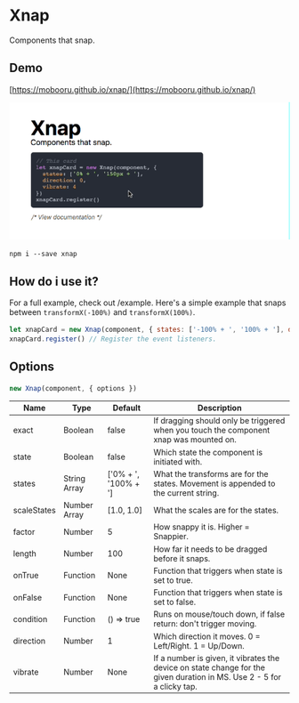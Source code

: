 # Xnap

Components that snap.

## Demo
[https://mobooru.github.io/xnap/](https://mobooru.github.io/xnap/)

![Demo Gif](./demo.gif)

```
npm i --save xnap
```

## How do i use it?

For a full example, check out /example.
Here's a simple example that snaps between `transformX(-100%)` and `transformX(100%)`.

```js
let xnapCard = new Xnap(component, { states: ['-100% + ', '100% + '], direction: 0 })
xnapCard.register() // Register the event listeners.
```

## Options

```js
new Xnap(component, { options })
```

| Name        | Type         | Default              | Description                                                                                                              |
|-------------|--------------|----------------------|--------------------------------------------------------------------------------------------------------------------------|
| exact       | Boolean      | false                | If dragging should only be triggered when you touch the component xnap was mounted on.                                   |
| state       | Boolean      | false                | Which state the component is initiated with.                                                                             |
| states      | String Array | ['0% + ', '100% + '] | What the transforms are for the states. Movement is appended to the current string.                                      |
| scaleStates | Number Array | [1.0, 1.0]           | What the scales are for the states.                                                                                      |
| factor      | Number       | 5                    | How snappy it is. Higher = Snappier.                                                                                     |
| length      | Number       | 100                  | How far it needs to be dragged before it snaps.                                                                          |
| onTrue      | Function     | None                 | Function that triggers when state is set to true.                                                                        |
| onFalse     | Function     | None                 | Function that triggers when state is set to false.                                                                       |
| condition   | Function     | () => true           | Runs on mouse/touch down, if false return: don't trigger moving.                                                         |
| direction   | Number       | 1                    | Which direction it moves. 0 = Left/Right. 1 = Up/Down.                                                                   |
| vibrate     | Number       | None                 | If a number is given, it vibrates the device on state change for the given duration in MS. Use 2 - 5 for a clicky tap.   |
